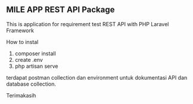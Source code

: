 ## MILE APP REST API Package

This is application for requirement test
REST API with PHP Laravel Framework

How to instal
1. composer install
2. create .env 
3. php artisan serve

terdapat postman collection dan environment untuk dokumentasi API
dan database collection.

Terimakasih
